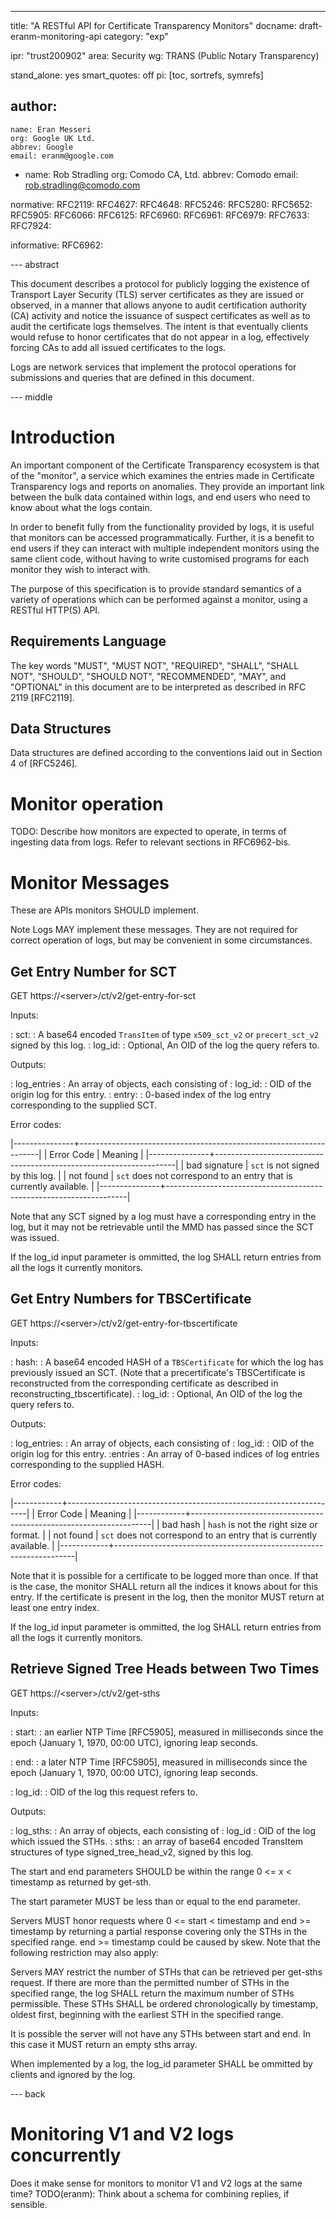 ---
title: "A RESTful API for Certificate Transparency Monitors"
docname: draft-eranm-monitoring-api
category: "exp"

ipr: "trust200902"
area: Security
wg: TRANS (Public Notary Transparency)

stand_alone: yes
smart_quotes: off
pi: [toc, sortrefs, symrefs]

author:
 -
    name: Eran Messeri
    org: Google UK Ltd.
    abbrev: Google
    email: eranm@google.com
 -
    name: Rob Stradling
    org: Comodo CA, Ltd.
    abbrev: Comodo
    email: rob.stradling@comodo.com

normative:
  RFC2119:
  RFC4627:
  RFC4648:
  RFC5246:
  RFC5280:
  RFC5652:
  RFC5905:
  RFC6066:
  RFC6125:
  RFC6960:
  RFC6961:
  RFC6979:
  RFC7633:
  RFC7924:

informative:
  RFC6962:

--- abstract

This document describes a protocol for publicly logging the existence of
Transport Layer Security (TLS) server certificates as they are issued or
observed, in a manner that allows anyone to audit certification authority (CA)
activity and notice the issuance of suspect certificates as well as to audit the
certificate logs themselves. The intent is that eventually clients would refuse
to honor certificates that do not appear in a log, effectively forcing CAs to
add all issued certificates to the logs.

Logs are network services that implement the protocol operations for submissions
and queries that are defined in this document.

--- middle

# Introduction

An important component of the Certificate Transparency ecosystem is that of the "monitor", a service which examines the entries made in Certificate Transparency logs and reports on anomalies. They provide an important link between the bulk data contained within logs, and end users who need to know about what the logs contain.

In order to benefit fully from the functionality provided by logs, it is useful that monitors can be accessed programmatically. Further, it is a benefit to end users if they can interact with multiple independent monitors using the same client code, without having to write customised programs for each monitor they wish to interact with.

The purpose of this specification is to provide standard semantics of a variety of operations which can be performed against a monitor, using a RESTful HTTP(S) API.

## Requirements Language

The key words "MUST", "MUST NOT", "REQUIRED", "SHALL", "SHALL NOT", "SHOULD",
"SHOULD NOT", "RECOMMENDED", "MAY", and "OPTIONAL" in this document are to be
interpreted as described in RFC 2119 [RFC2119].

## Data Structures

Data structures are defined according to the conventions laid out in Section 4
of [RFC5246].

# Monitor operation
TODO: Describe how monitors are expected to operate, in terms of ingesting data from
logs. Refer to relevant sections in RFC6962-bis.

# Monitor Messages

These are APIs monitors SHOULD implement.

Note Logs MAY implement these messages. They are not required for correct operation
of logs, but may be convenient in some circumstances.

## Get Entry Number for SCT

GET https://\<server>/ct/v2/get-entry-for-sct

Inputs:

: sct:
  : A base64 encoded `TransItem` of type `x509_sct_v2` or `precert_sct_v2`
    signed by this log.
: log_id:
  : Optional, An OID of the log the query refers to.

Outputs:

: log_entries
  : An array of objects, each consisting of
    : log_id:
      : OID of the origin log for this entry.
    : entry:
      : 0-based index of the log entry corresponding to the supplied SCT.

Error codes:

|---------------+--------------------------------------------------------------------|
| Error Code    | Meaning                                                            |
|---------------+--------------------------------------------------------------------|
| bad signature | `sct` is not signed by this log.                                   |
| not found     | `sct` does not correspond to an entry that is currently available. |
|---------------+--------------------------------------------------------------------|

Note that any SCT signed by a log must have a corresponding entry in the log,
but it may not be retrievable until the MMD has passed since the SCT was issued.

If the log_id input parameter is ommitted, the log SHALL return entries from all
the logs it currently monitors.

## Get Entry Numbers for TBSCertificate

GET https://\<server>/ct/v2/get-entry-for-tbscertificate

Inputs:

: hash:
  : A base64 encoded HASH of a `TBSCertificate` for which the log has previously
    issued an SCT. (Note that a precertificate's TBSCertificate is reconstructed
    from the corresponding certificate as described in
    reconstructing_tbscertificate).
: log_id:
  : Optional, An OID of the log the query refers to.

Outputs:

: log_entries:
  : An array of objects, each consisting of
    : log_id:
      : OID of the origin log for this entry.
    :entries
      : An array of 0-based indices of log entries corresponding to the supplied
    HASH.

Error codes:

|------------+--------------------------------------------------------------------|
| Error Code | Meaning                                                            |
|------------+--------------------------------------------------------------------|
| bad hash   | `hash` is not the right size or format.                            |
| not found  | `sct` does not correspond to an entry that is currently available. |
|------------+--------------------------------------------------------------------|

Note that it is possible for a certificate to be logged more than once. If that
is the case, the monitor SHALL return all the indices it knows about for this
entry. If the certificate is present in the log, then the monitor MUST return at
least one entry index.

If the log_id input parameter is ommitted, the log SHALL return entries from all
the logs it currently monitors.

## Retrieve Signed Tree Heads between Two Times
GET https://\<server>/ct/v2/get-sths

Inputs:

: start:
  : an earlier NTP Time [RFC5905], measured in milliseconds since the epoch (January 1, 1970, 00:00 UTC), ignoring leap seconds.

: end:
  : a later NTP Time [RFC5905], measured in milliseconds since the epoch (January 1, 1970, 00:00 UTC), ignoring leap seconds.

: log_id:
  : OID of the log this request refers to.

Outputs:

: log_sths:
  : An array of objects, each consisting of
    : log_id : OID of the log which issued the STHs.
    : sths: : an array of base64 encoded TransItem structures of type signed_tree_head_v2, signed by this log.

The start and end parameters SHOULD be within the range 0 <= x < timestamp as returned by get-sth.

The start parameter MUST be less than or equal to the end parameter.

Servers MUST honor requests where 0 <= start < timestamp and end >= timestamp by returning a partial response covering only the STHs in the specified range. end >= timestamp could be caused by skew. Note that the following restriction may also apply:

Servers MAY restrict the number of STHs that can be retrieved per get-sths request. If there are more than the permitted number of STHs in the specified range, the log SHALL return the maximum number of STHs permissible. These STHs SHALL be ordered chronologically by timestamp, oldest first, beginning with the earliest STH in the specified range.

It is possible the server will not have any STHs between start and end. In this case it MUST return an empty sths array.

When implemented by a log, the log_id parameter SHALL be ommitted by clients and ignored by the log.

--- back

# Monitoring V1 and V2 logs concurrently

Does it make sense for monitors to monitor V1 and V2 logs at the same time?
TODO(eranm): Think about a schema for combining replies, if sensible.
